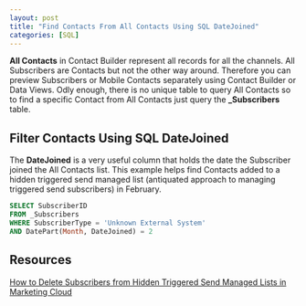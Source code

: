 ```yaml
---
layout: post
title: "Find Contacts From All Contacts Using SQL DateJoined"
categories: [SQL]
---
```


**All Contacts** in Contact Builder represent all records for all the channels. All Subscribers are Contacts but not the other way around. Therefore you can preview Subscribers or Mobile Contacts separately using Contact Builder or Data Views. Odly enough, there is no unique table to query All Contacts so to find a specific Contact from All Contacts just query the **_Subscribers** table. 

## Filter Contacts Using SQL DateJoined
The **DateJoined** is a very useful column that holds the date the Subscriber joined the All Contacts list. This example helps find Contacts added to a hidden triggered send managed list (antiquated approach to managing triggered send subscribers) in February.

```sql
SELECT SubscriberID
FROM _Subscribers
WHERE SubscriberType = 'Unknown External System'
AND DatePart(Month, DateJoined) = 2
```

## Resources
[How to Delete Subscribers from Hidden Triggered Send Managed Lists in Marketing Cloud](https://help.salesforce.com/s/articleView?id=000381035&type=1)